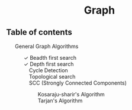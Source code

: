 <h1 align="center">Graph </h1>

<h2>Table of contents</h2>
<ul style="list-style-type:none;">
  General Graph Algorithms
    <ul style="list-style-type:none;">
      &#10003; Beadth first search <br>
      &#10003; Depth first search <br>
      &#10240; Cycle Detection <br>
      &#10240; Topological search <br>
      &#10240; SCC (Strongly Connected Components)
        <ul style="list-style-type:none;">
          &#10240; Kosaraju-sharir's Algorithm <br>
          &#10240; Tarjan's Algorithm
        </ul>
    </ul>
</ul>
